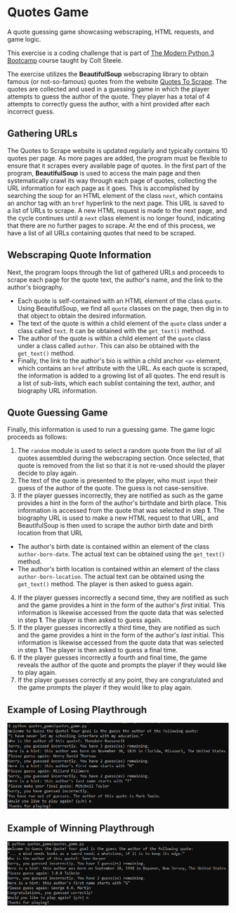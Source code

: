 # Quotes Game
A quote guessing game showcasing webscraping, HTML requests, and game logic.

This exercise is a coding challenge that is part of [The Modern Python 3 Bootcamp](https://www.udemy.com/course/the-modern-python3-bootcamp/) course taught by Colt Steele.

The exercise utilizes the **BeautifulSoup** webscraping library to obtain famous (or not-so-famous) quotes from the website [Quotes To Scrape](http://quotes.toscrape.com/). The quotes are collected and used in a guessing game in which the player attempts to guess the author of the quote. They player has a total of 4 attempts to correctly guess the author, with a hint provided after each incorrect guess. 


## Gathering URLs

The Quotes to Scrape website is updated regularly and typically contains 10 quotes per page. As more pages are added, the program must be flexible to ensure that it scrapes every available page of quotes. In the first part of the program, **BeautifulSoup** is used to access the main page and then systematically crawl its way through each page of quotes, collecting the URL information for each page as it goes. This is accomplished by searching the soup for an HTML element of the class `next`, which contains an anchor tag with an `href` hyperlink to the next page. This URL is saved to a list of URLs to scrape. A new HTML request is made to the next page, and the cycle continues until a `next` class element is no longer found, indicating that there are no further pages to scrape. At the end of this process, we have a list of all URLs containing quotes that need to be scraped.

## Webscraping Quote Information

Next, the program loops through the list of gathered URLs and proceeds to scrape each page for the quote text, the author's name, and the link to the author's biography. 
* Each quote is self-contained with an HTML element of the class `quote`. Using BeautifulSoup, we find all `quote` classes on the page, then dig in to that object to obtain the desired information.
* The text of the quote is within a child element of the `quote` class under a class called `text`. It can be obtained with the `get_text()` method.
* The author of the quote is within a child element of the `quote` class under a class called `author`. This can also be obtained with the `get_text()` method.
* Finally, the link to the author's bio is within a child anchor `<a>` element, which contains an `href` attribute with the URL. 
As each quote is scraped, the information is added to a growing list of all quotes. The end result is a list of sub-lists, which each sublist containing the text, author, and biography URL information. 

## Quote Guessing Game

Finally, this information is used to run a guessing game. The game logic proceeds as follows:
1. The `random` module is used to select a random quote from the list of all quotes assembled during the webscraping section. Once selected, that quote is removed from the list so that it is not re-used should the player decide to play again.
2. The text of the quote is presented to the player, who must `input` their guess of the author of the quote. The guess is not case-sensitive. 
3. If the player guesses incorrectly, they are notified as such as the game provides a hint in the form of the author's birthdate and birth place. This information is accessed from the quote that was selected in step **1**. The biography URL is used to make a new HTML request to that URL, and BeautifulSoup is then used to scrape the author birth date and birth location from that URL
* The author's birth date is contained within an element of the class `author-born-date`. The actual text can be obtained using the `get_text()` method.
* The author's birth location is contained within an element of the class `author-born-location`. The actual text can be obtained using the `get_text()` method.
The player is then asked to guess again.
4. If the player guesses incorrectly a second time, they are notified as such and the game provides a hint in the form of the author's *first* initial. This information is likewise accessed from the quote data that was selected in step **1**. The player is then asked to guess again.
5. If the player guesses incorrectly a third time, they are notified as such and the game provides a hint in the form of the author's *last* initial. This information is likewise accessed from the quote data that was selected in step **1**. The player is then asked to guess a final time.
6. If the player guesses incorrectly a fourth and final time, the game reveals the author of the quote and prompts the player if they would like to play again.
7. If the player guesses correctly at any point, they are congratulated and the game prompts the player if they would like to play again.

## Example of Losing Playthrough
![Lose](https://github.com/jgabunilas/quotes_game/blob/main/game_lost.PNG)

## Example of Winning Playthrough
![Win](https://github.com/jgabunilas/quotes_game/blob/main/game_win.PNG)
